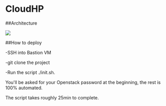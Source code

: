 # CloudHP

##Architecture

<img src="cloudhp_archi.png">

##How to deploy

-SSH into Bastion VM

-git clone the project

-Run the script ./init.sh.

You'll be asked for your Openstack password at the beginning,
the rest is 100% automated.

The script takes roughly 25min to complete.
